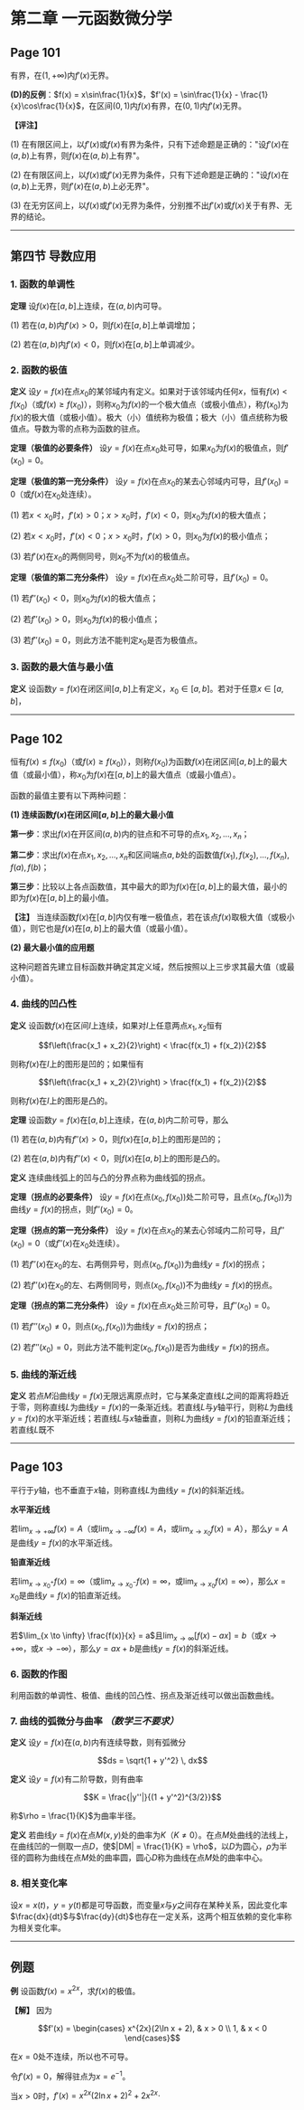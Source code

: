 # 第二章 一元函数微分学

## Page 101

有界，在$(1, +\infty)$内$f'(x)$无界。

**(D)的反例**：$f(x) = x\sin\frac{1}{x}$，$f'(x) = \sin\frac{1}{x} - \frac{1}{x}\cos\frac{1}{x}$，在区间$(0,1)$内$f(x)$有界，在$(0,1)$内$f'(x)$无界。

**【评注】** 

(1) 在有限区间上，以$f'(x)$或$f(x)$有界为条件，只有下述命题是正确的："设$f'(x)$在$(a,b)$上有界，则$f(x)$在$(a,b)$上有界"。

(2) 在有限区间上，以$f(x)$或$f'(x)$无界为条件，只有下述命题是正确的："设$f(x)$在$(a,b)$上无界，则$f'(x)$在$(a,b)$上必无界"。

(3) 在无穷区间上，以$f(x)$或$f'(x)$无界为条件，分别推不出$f'(x)$或$f(x)$关于有界、无界的结论。

---

## 第四节 导数应用

### 1. 函数的单调性

**定理** 设$f(x)$在$[a,b]$上连续，在$(a,b)$内可导。

(1) 若在$(a,b)$内$f'(x) > 0$，则$f(x)$在$[a,b]$上单调增加；

(2) 若在$(a,b)$内$f'(x) < 0$，则$f(x)$在$[a,b]$上单调减少。

### 2. 函数的极值

**定义** 设$y = f(x)$在点$x_0$的某邻域内有定义。如果对于该邻域内任何$x$，恒有$f(x) < f(x_0)$（或$f(x) \geq f(x_0)$），则称$x_0$为$f(x)$的一个极大值点（或极小值点），称$f(x_0)$为$f(x)$的极大值（或极小值）。极大（小）值统称为极值；极大（小）值点统称为极值点。导数为零的点称为函数的驻点。

**定理（极值的必要条件）** 设$y = f(x)$在点$x_0$处可导，如果$x_0$为$f(x)$的极值点，则$f'(x_0) = 0$。

**定理（极值的第一充分条件）** 设$y = f(x)$在点$x_0$的某去心邻域内可导，且$f'(x_0) = 0$（或$f(x)$在$x_0$处连续）。

(1) 若$x < x_0$时，$f'(x) > 0$；$x > x_0$时，$f'(x) < 0$，则$x_0$为$f(x)$的极大值点；

(2) 若$x < x_0$时，$f'(x) < 0$；$x > x_0$时，$f'(x) > 0$，则$x_0$为$f(x)$的极小值点；

(3) 若$f'(x)$在$x_0$的两侧同号，则$x_0$不为$f(x)$的极值点。

**定理（极值的第二充分条件）** 设$y = f(x)$在点$x_0$处二阶可导，且$f'(x_0) = 0$。

(1) 若$f''(x_0) < 0$，则$x_0$为$f(x)$的极大值点；

(2) 若$f''(x_0) > 0$，则$x_0$为$f(x)$的极小值点；

(3) 若$f''(x_0) = 0$，则此方法不能判定$x_0$是否为极值点。

### 3. 函数的最大值与最小值

**定义** 设函数$y = f(x)$在闭区间$[a,b]$上有定义，$x_0 \in [a,b]$。若对于任意$x \in [a,b]$，

---

## Page 102

恒有$f(x) \leq f(x_0)$（或$f(x) \geq f(x_0)$），则称$f(x_0)$为函数$f(x)$在闭区间$[a,b]$上的最大值（或最小值），称$x_0$为$f(x)$在$[a,b]$上的最大值点（或最小值点）。

函数的最值主要有以下两种问题：

**(1) 连续函数$f(x)$在闭区间$[a,b]$上的最大最小值**

**第一步**：求出$f(x)$在开区间$(a,b)$内的驻点和不可导的点$x_1, x_2, \ldots, x_n$；

**第二步**：求出$f(x)$在点$x_1, x_2, \ldots, x_n$和区间端点$a, b$处的函数值$f(x_1), f(x_2), \ldots, f(x_n), f(a), f(b)$；

**第三步**：比较以上各点函数值，其中最大的即为$f(x)$在$[a,b]$上的最大值，最小的即为$f(x)$在$[a,b]$上的最小值。

**【注】** 当连续函数$f(x)$在$[a,b]$内仅有唯一极值点，若在该点$f(x)$取极大值（或极小值），则它也是$f(x)$在$[a,b]$上的最大值（或最小值）。

**(2) 最大最小值的应用题**

这种问题首先建立目标函数并确定其定义域，然后按照以上三步求其最大值（或最小值）。

### 4. 曲线的凹凸性

**定义** 设函数$f(x)$在区间$I$上连续，如果对$I$上任意两点$x_1, x_2$恒有

$$f\left(\frac{x_1 + x_2}{2}\right) < \frac{f(x_1) + f(x_2)}{2}$$

则称$f(x)$在$I$上的图形是凹的；如果恒有

$$f\left(\frac{x_1 + x_2}{2}\right) > \frac{f(x_1) + f(x_2)}{2}$$

则称$f(x)$在$I$上的图形是凸的。

**定理** 设函数$y = f(x)$在$[a,b]$上连续，在$(a,b)$内二阶可导，那么

(1) 若在$(a,b)$内有$f''(x) > 0$，则$f(x)$在$[a,b]$上的图形是凹的；

(2) 若在$(a,b)$内有$f''(x) < 0$，则$f(x)$在$[a,b]$上的图形是凸的。

**定义** 连续曲线弧上的凹与凸的分界点称为曲线弧的拐点。

**定理（拐点的必要条件）** 设$y = f(x)$在点$(x_0, f(x_0))$处二阶可导，且点$(x_0, f(x_0))$为曲线$y = f(x)$的拐点，则$f''(x_0) = 0$。

**定理（拐点的第一充分条件）** 设$y = f(x)$在点$x_0$的某去心邻域内二阶可导，且$f''(x_0) = 0$（或$f''(x)$在$x_0$处连续）。

(1) 若$f''(x)$在$x_0$的左、右两侧异号，则点$(x_0, f(x_0))$为曲线$y = f(x)$的拐点；

(2) 若$f''(x)$在$x_0$的左、右两侧同号，则点$(x_0, f(x_0))$不为曲线$y = f(x)$的拐点。

**定理（拐点的第二充分条件）** 设$y = f(x)$在点$x_0$处三阶可导，且$f''(x_0) = 0$。

(1) 若$f'''(x_0) \neq 0$，则点$(x_0, f(x_0))$为曲线$y = f(x)$的拐点；

(2) 若$f'''(x_0) = 0$，则此方法不能判定$(x_0, f(x_0))$是否为曲线$y = f(x)$的拐点。

### 5. 曲线的渐近线

**定义** 若点$M$沿曲线$y = f(x)$无限远离原点时，它与某条定直线$L$之间的距离将趋近于零，则称直线$L$为曲线$y = f(x)$的一条渐近线。若直线$L$与$y$轴平行，则称$L$为曲线$y = f(x)$的水平渐近线；若直线$L$与$x$轴垂直，则称$L$为曲线$y = f(x)$的铅直渐近线；若直线$L$既不

---

## Page 103

平行于$y$轴，也不垂直于$x$轴，则称直线$L$为曲线$y = f(x)$的斜渐近线。

**水平渐近线**

若$\lim_{x \to +\infty} f(x) = A$（或$\lim_{x \to -\infty} f(x) = A$，或$\lim_{x \to x_0} f(x) = A$），那么$y = A$是曲线$y = f(x)$的水平渐近线。

**铅直渐近线**

若$\lim_{x \to x_0^+} f(x) = \infty$（或$\lim_{x \to x_0^-} f(x) = \infty$，或$\lim_{x \to x_0} f(x) = \infty$），那么$x = x_0$是曲线$y = f(x)$的铅直渐近线。

**斜渐近线**

若$\lim_{x \to \infty} \frac{f(x)}{x} = a$且$\lim_{x \to \infty} [f(x) - ax] = b$（或$x \to +\infty$，或$x \to -\infty$），那么$y = ax + b$是曲线$y = f(x)$的斜渐近线。

### 6. 函数的作图

利用函数的单调性、极值、曲线的凹凸性、拐点及渐近线可以做出函数曲线。

### 7. 曲线的弧微分与曲率 *（数学三不要求）*

**定义** 设$y = f(x)$在$(a,b)$内有连续导数，则有弧微分

$$ds = \sqrt{1 + y'^2} \, dx$$

**定义** 设$y = f(x)$有二阶导数，则有曲率

$$K = \frac{|y''|}{(1 + y'^2)^{3/2}}$$

称$\rho = \frac{1}{K}$为曲率半径。

**定义** 若曲线$y = f(x)$在点$M(x,y)$处的曲率为$K$（$K \neq 0$）。在点$M$处曲线的法线上，在曲线凹的一侧取一点$D$，使$|DM| = \frac{1}{K} = \rho$，以$D$为圆心，$\rho$为半径的圆称为曲线在点$M$处的曲率圆，圆心$D$称为曲线在点$M$处的曲率中心。

### 8. 相关变化率

设$x = x(t)$，$y = y(t)$都是可导函数，而变量$x$与$y$之间存在某种关系，因此变化率$\frac{dx}{dt}$与$\frac{dy}{dt}$也存在一定关系，这两个相互依赖的变化率称为相关变化率。

---

## 例题

**例** 设函数$f(x) = x^{2x}$，求$f(x)$的极值。

**【解】** 因为

$$f'(x) = \begin{cases}
x^{2x}(2\ln x + 2), & x > 0 \\
1, & x < 0
\end{cases}$$

在$x = 0$处不连续，所以也不可导。

令$f'(x) = 0$，解得驻点为$x = e^{-1}$。

当$x > 0$时，$f'(x) = x^{2x}(2\ln x + 2)^2 + 2x^{2x} \cdot$